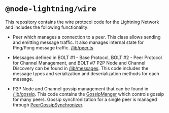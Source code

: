 # `@node-lightning/wire`

This repository contains the wire protocol code for the Lightning Network and
includes the following functionality:

-   Peer which manages a connection to a peer. This class allows sending and
    emitting message traffic. It also manages internal state for Ping/Pong message
    traffic. [/lib/peer.ts](lib/peer.ts)

-   Messages defined in BOLT #1 - Base Protocol, BOLT #2 - Peer Protocol for
    Channel Management, and BOLT #7 P2P Node and Channel Discovery can be
    found in [/lib/messages](/lib/messages). This code includes the message
    types and serialization and deserialization methods for each message.

-   P2P Node and Channel gossip management that can be found in
    [/lib/gossip](/lib/gossip). This code contains the
    [GossipManger](/lib/gossip/gossip-manager) which controls gossip for many
    peers. Gossip synchronization for a single peer is managed through
    [PeerGossipSynchronizer](/lib/gossip/peer-gossip-synchronizer).
